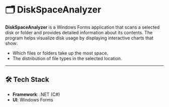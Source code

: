 # 🗂️ DiskSpaceAnalyzer

**DiskSpaceAnalyzer** is a Windows Forms application that scans a selected disk or folder and provides detailed information about its contents. The program helps visualize disk usage by displaying interactive charts that show:

- Which files or folders take up the most space.
- The distribution of file types in the selected location.

---

## 🛠️ Tech Stack
- **Framework**: .NET (C#)
- **UI**: Windows Forms
